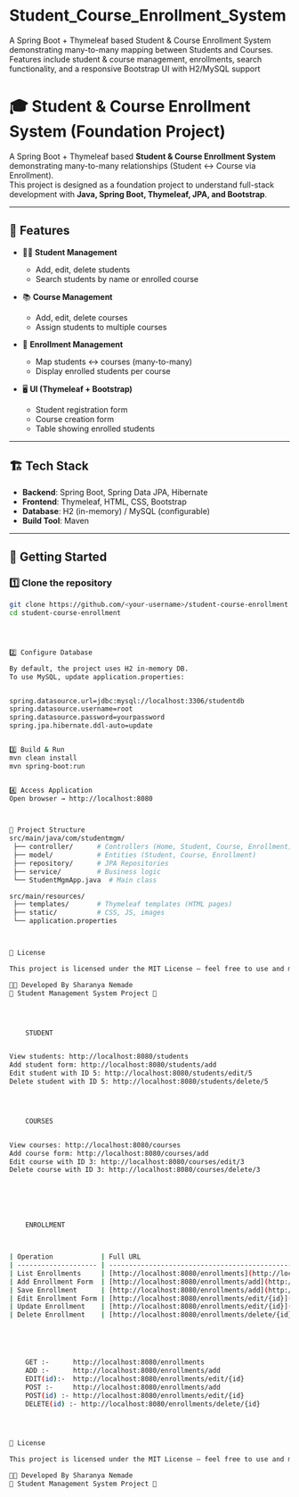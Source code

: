# Student_Course_Enrollment_System
A Spring Boot + Thymeleaf based Student &amp; Course Enrollment System demonstrating many-to-many mapping between Students and Courses. Features include student &amp; course management, enrollments, search functionality, and a responsive Bootstrap UI with H2/MySQL support


# 🎓 Student & Course Enrollment System (Foundation Project)

A Spring Boot + Thymeleaf based **Student & Course Enrollment System** demonstrating many-to-many relationships (Student ↔ Course via Enrollment).  
This project is designed as a foundation project to understand full-stack development with **Java, Spring Boot, Thymeleaf, JPA, and Bootstrap**.

---

## 📌 Features
- 👨‍🎓 **Student Management**
  - Add, edit, delete students  
  - Search students by name or enrolled course  

- 📚 **Course Management**
  - Add, edit, delete courses  
  - Assign students to multiple courses  

- 🔗 **Enrollment Management**
  - Map students ↔ courses (many-to-many)  
  - Display enrolled students per course  

- 🖥 **UI (Thymeleaf + Bootstrap)**
  - Student registration form  
  - Course creation form  
  - Table showing enrolled students  

---

## 🏗 Tech Stack
- **Backend**: Spring Boot, Spring Data JPA, Hibernate  
- **Frontend**: Thymeleaf, HTML, CSS, Bootstrap  
- **Database**: H2 (in-memory) / MySQL (configurable)  
- **Build Tool**: Maven  

---

## 🚀 Getting Started

### 1️⃣ Clone the repository
```bash
git clone https://github.com/<your-username>/student-course-enrollment.git
cd student-course-enrollment




2️⃣ Configure Database

By default, the project uses H2 in-memory DB.
To use MySQL, update application.properties:


spring.datasource.url=jdbc:mysql://localhost:3306/studentdb
spring.datasource.username=root
spring.datasource.password=yourpassword
spring.jpa.hibernate.ddl-auto=update


3️⃣ Build & Run
mvn clean install
mvn spring-boot:run


4️⃣ Access Application
Open browser → http://localhost:8080



📂 Project Structure
src/main/java/com/studentmgm/
 ├── controller/      # Controllers (Home, Student, Course, Enrollment)
 ├── model/           # Entities (Student, Course, Enrollment)
 ├── repository/      # JPA Repositories
 ├── service/         # Business logic
 └── StudentMgmApp.java  # Main class

src/main/resources/
 ├── templates/       # Thymeleaf templates (HTML pages)
 ├── static/          # CSS, JS, images
 └── application.properties



📝 License

This project is licensed under the MIT License – feel free to use and modify.

👨‍💻 Developed By Sharanya Nemade
📌 Student Management System Project 🚀




	STUDENT


View students: http://localhost:8080/students
Add student form: http://localhost:8080/students/add
Edit student with ID 5: http://localhost:8080/students/edit/5
Delete student with ID 5: http://localhost:8080/students/delete/5




	COURSES


View courses: http://localhost:8080/courses
Add course form: http://localhost:8080/courses/add
Edit course with ID 3: http://localhost:8080/courses/edit/3
Delete course with ID 3: http://localhost:8080/courses/delete/3






	ENROLLMENT



| Operation            | Full URL                                                                                       | HTTP Method |
| -------------------- | ---------------------------------------------------------------------------------------------- | ----------- |
| List Enrollments     | [http://localhost:8080/enrollments](http://localhost:8080/enrollments)                         | GET         |
| Add Enrollment Form  | [http://localhost:8080/enrollments/add](http://localhost:8080/enrollments/add)                 | GET         |
| Save Enrollment      | [http://localhost:8080/enrollments/add](http://localhost:8080/enrollments/add)                 | POST        |
| Edit Enrollment Form | [http://localhost:8080/enrollments/edit/{id}](http://localhost:8080/enrollments/edit/{id})     | GET         |
| Update Enrollment    | [http://localhost:8080/enrollments/edit/{id}](http://localhost:8080/enrollments/edit/{id})     | POST        |
| Delete Enrollment    | [http://localhost:8080/enrollments/delete/{id}](http://localhost:8080/enrollments/delete/{id}) | GET         |





	GET :-		http://localhost:8080/enrollments
	ADD :-		http://localhost:8080/enrollments/add
	EDIT(id):-	http://localhost:8080/enrollments/edit/{id}
	POST :-		http://localhost:8080/enrollments/add
	POST(id) :-	http://localhost:8080/enrollments/edit/{id}
	DELETE(id) :- http://localhost:8080/enrollments/delete/{id}




📝 License

This project is licensed under the MIT License – feel free to use and modify.

👨‍💻 Developed By Sharanya Nemade
📌 Student Management System Project 🚀
